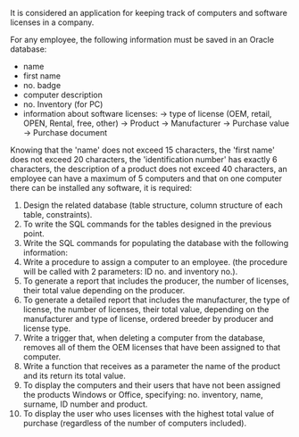 It is considered an application for keeping track of computers and software licenses in a company.

For any employee, the following information must be saved in an Oracle database:
- name
- first name
- no. badge
- computer description
- no. Inventory (for PC)
- information about software licenses: 
  -> type of license (OEM, retail, OPEN, Rental, free, other)
  -> Product
  -> Manufacturer
  -> Purchase value
  -> Purchase document
  
Knowing that the 'name' does not exceed 15 characters, the 'first name' does not exceed 20 characters, the 'identification number' has exactly 6 characters, the description of a product does not exceed 40 characters, an employee can have a maximum of 5 computers and that on one computer there can be installed any software, it is required:
1. Design the related database (table structure, column structure of each table, constraints).
2. To write the SQL commands for the tables designed in the previous point.
3. Write the SQL commands for populating the database with the following information:
4. Write a procedure to assign a computer to an employee. (the procedure will be called with 2 parameters: ID no. and inventory no.).
5. To generate a report that includes the producer, the number of licenses, their total value depending on the producer.
6. To generate a detailed report that includes the manufacturer, the type of license,
the number of licenses, their total value, depending on the manufacturer and type of license,
ordered breeder by producer and license type.
7. Write a trigger that, when deleting a computer from the database, removes all of them
the OEM licenses that have been assigned to that computer.
8. Write a function that receives as a parameter the name of the product and its
return its total value.
9. To display the computers and their users that have not been assigned the products
Windows or Office, specifying: no. inventory, name, surname, ID number and
product.
10. To display the user who uses licenses with the highest total value of
purchase (regardless of the number of computers included).
